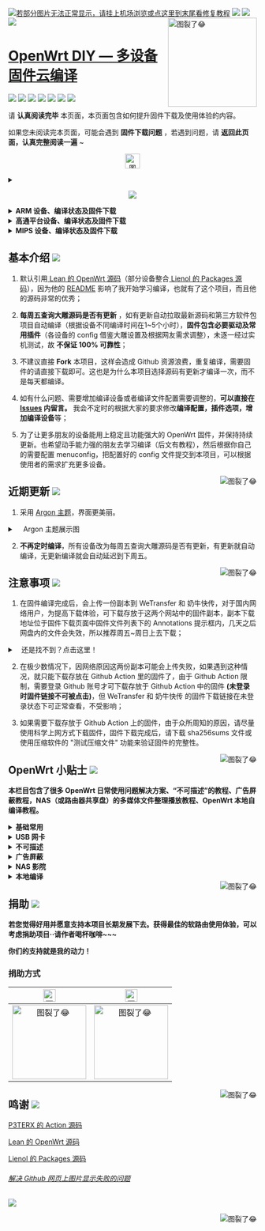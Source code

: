 [![若部分图片无法正常显示，请挂上机场浏览或点这里到末尾看修复教程](https://visitor-badge.glitch.me/badge?page_id=OpenWrt-DIY-visitor-badge)](#解决-github-网页上图片显示失败的问题) [![](https://img.shields.io/github/last-commit/coolsnowwolf/lede/master?color=FFFFFF&label=%E6%BA%90%E7%A0%81%E6%9B%B4%E6%96%B0)](https://github.com/coolsnowwolf/lede) [![](https://img.shields.io/github/release-date/IvanSolis1989/OpenWrt-DIY?color=FFFFFF&label=%E5%9B%BA%E4%BB%B6%E6%9B%B4%E6%96%B0)](https://github.com/IvanSolis1989/OpenWrt-DIY/actions) [![](https://img.shields.io/badge/QQ群-点击加入-FFFFFF.svg)](https://jq.qq.com/?_wv=1027&k=9Sh2iNhT)
<a href="#readme">
    <img src="https://img.vim-cn.com/db/018fac69e39167b5a6f692dfe5b715eccf2960.jpg" alt="图裂了😂" title="OpenWrt-DIY" align="right" height="180" />
</a>

[OpenWrt DIY — 多设备固件云编译](https://jq.qq.com/?_wv=1027&k=9Sh2iNhT)
======================

[![](https://img.shields.io/badge/-目录:-696969.svg)](#readme) [![](https://img.shields.io/badge/-基本介绍-F5F5F5.svg)](#基本介绍-) [![](https://img.shields.io/badge/-近期更新-F5F5F5.svg)](#近期更新-) [![](https://img.shields.io/badge/-注意事项-F5F5F5.svg)](#注意事项-) [![](https://img.shields.io/badge/-OpenWrt小贴士-F5F5F5.svg)](#openwrt-小贴士-) [![](https://img.shields.io/badge/-捐助-F5F5F5.svg)](#捐助-) [![](https://img.shields.io/badge/-鸣谢-F5F5F5.svg)](#鸣谢-)

请 **认真阅读完毕** 本页面，本页面包含如何提升固件下载及使用体验的内容。

如果您未阅读完本页面，可能会遇到 **固件下载问题** ，若遇到问题，请 **返回此页面，认真完整阅读一遍** ~

<p align="center"><img src="https://img.shields.io/badge/-支持设备、编译状态及固件下载-FFFFFF.svg" height="30" alt="图裂了😂"/></p>
<details>
 <summary><b><p align="center"><img src="https://img.shields.io/badge/-X86 设备、编译状态及固件下载-FFFFFF.svg"></p></b></summary>
    
<br/>
 
**点击下表中 [![](https://img.shields.io/badge/设备-passing-32CD32.svg)](https://github.com/IvanSolis1989/OpenWrt-DIY/actions) 即可跳转到该设备固件下载页面** 
|   序号    |     X86设备  |   X86设备编译状态及下载链接 |   插件配置   | 备注说明   |
| :-----------------: | :-------------: |:-----------------: | :-----------------: |  :-----------------: | 
| 1 |   [![](https://img.shields.io/badge/OpenWrt-x86_64_(64位)-FFFFFF.svg)](https://github.com/IvanSolis1989/OpenWrt-DIY/actions?query=workflow%3A%22Build+X86%2864bit%29+OpenWrt%22)    | [![](https://github.com/IvanSolis1989/OpenWrt-DIY/workflows/Build%20X86(64bit)%20OpenWrt/badge.svg)](https://github.com/IvanSolis1989/OpenWrt-DIY/actions?query=workflow%3A%22Build+X86%2864bit%29+OpenWrt%22) |[![](https://img.shields.io/badge/编译-配置-orange.svg)](https://github.com/IvanSolis1989/OpenWrt-DIY/blob/main/config/x86_64.config) |  |  
| 2 |    [![](https://img.shields.io/badge/OpenWrt-x86_(32位)-FFFFFF.svg)](https://github.com/IvanSolis1989/OpenWrt-DIY/actions?query=workflow%3A%22Build+X86%2832bit%29+OpenWrt%22)     |[![](https://github.com/IvanSolis1989/OpenWrt-DIY/workflows/Build%20X86(32bit)%20OpenWrt/badge.svg)](https://github.com/IvanSolis1989/OpenWrt-DIY/actions?query=workflow%3A%22Build+X86%2832bit%29+OpenWrt%22) |[![](https://img.shields.io/badge/编译-配置-orange.svg)](https://github.com/IvanSolis1989/OpenWrt-DIY/blob/main/config/x86.config) | | 

**提示：**[![](https://img.shields.io/badge/设备-passing-32CD32.svg)](https://github.com/IvanSolis1989/OpenWrt-DIY/actions) 标志为正常，[![](https://img.shields.io/badge/设备-failing-DC143C.svg)](https://github.com/IvanSolis1989/OpenWrt-DIY/actions) 或 [![](https://img.shields.io/badge/设备-no_status-A9A9A9.svg)](https://github.com/IvanSolis1989/OpenWrt-DIY/actions) 不代表所有编译均失败。请点击 [![](https://img.shields.io/badge/设备-状态-32CD32.svg)](https://github.com/IvanSolis1989/OpenWrt-DIY/actions) 到 **Actions** 进一步查看。

</details>

<details>
 <summary><b>ARM 设备、编译状态及固件下载</b></summary>
    
<br/>
 
**点击下表中 [![](https://img.shields.io/badge/设备-passing-32CD32.svg)](https://github.com/IvanSolis1989/OpenWrt-DIY/actions) 即可跳转到该设备固件下载页面** 
|    序号   |     ARM设备    |   ARM设备编译状态及下载链接 |   插件配置   | 备注说明   |
| :-----------------: | :-------------: |:-----------------: | :-----------------: |  :-----------------: | 
| 1 |       [![](https://img.shields.io/badge/OpenWrt-N1_盒子-FFFFFF.svg)](https://github.com/IvanSolis1989/OpenWrt-DIY/actions?query=workflow%3A%22Build+N1+OpenWrt%22)         |[![](https://github.com/IvanSolis1989/OpenWrt-DIY/workflows/Build%20N1%20OpenWrt/badge.svg)](https://github.com/IvanSolis1989/OpenWrt-DIY/actions?query=workflow%3A%22Build+N1+OpenWrt%22) |[![](https://img.shields.io/badge/编译-配置-orange.svg)](https://github.com/IvanSolis1989/OpenWrt-DIY/blob/main/config/Lean_Docker_LEDE_N1.config)  | | 
| 2 |    [![](https://img.shields.io/badge/OpenWrt-树莓派_3B/3B+-FFFFFF.svg)](https://github.com/IvanSolis1989/OpenWrt-DIY/actions?query=workflow%3A%22Build+RaspBerryPi3+OpenWrt%22)   | [![](https://github.com/IvanSolis1989/OpenWrt-DIY/workflows/Build%20RaspBerryPi3%20OpenWrt/badge.svg)](https://github.com/IvanSolis1989/OpenWrt-DIY/actions?query=workflow%3A%22Build+RaspBerryPi3+OpenWrt%22) |[![](https://img.shields.io/badge/编译-配置-orange.svg)](https://github.com/IvanSolis1989/OpenWrt-DIY/blob/main/config/rpi3-lean-openwrt.config) | 含 USB 网卡驱动 |
| 3 |    [![](https://img.shields.io/badge/OpenWrt-树莓派_4B-FFFFFF.svg)](https://github.com/IvanSolis1989/OpenWrt-DIY/actions?query=workflow%3A%22Build+RaspBerryPi4+OpenWrt%22)    | [![](https://github.com/IvanSolis1989/OpenWrt-DIY/workflows/Build%20RaspBerryPi4%20OpenWrt/badge.svg)](https://github.com/IvanSolis1989/OpenWrt-DIY/actions?query=workflow%3A%22Build+RaspBerryPi4+OpenWrt%22)  |[![](https://img.shields.io/badge/编译-配置-orange.svg)](https://github.com/IvanSolis1989/OpenWrt-DIY/blob/main/config/raspberrypi4.config)  | 含 USB 网卡驱动 |
| 4|      [![](https://img.shields.io/badge/OpenWrt-NanoPi_NEO2-FFFFFF.svg)](https://github.com/IvanSolis1989/OpenWrt-DIY/actions?query=workflow%3A%22Build+NanoPi+NEO2+OpenWrt%22)     |  [![](https://github.com/IvanSolis1989/OpenWrt-DIY/workflows/Build%20NanoPi%20NEO2%20OpenWrt/badge.svg)](https://github.com/IvanSolis1989/OpenWrt-DIY/actions?query=workflow%3A%22Build+NanoPi+NEO2+OpenWrt%22)  |[![](https://img.shields.io/badge/编译-配置-orange.svg)](https://github.com/IvanSolis1989/OpenWrt-DIY/blob/main/config/NEO2.config)  | ZIP 解压后刷写 |
| 5|      [![](https://img.shields.io/badge/OpenWrt-NanoPi_R2S-FFFFFF.svg)](https://github.com/IvanSolis1989/OpenWrt-DIY/actions?query=workflow%3A%22Build+NanoPi+R2S+OpenWrt%22)     |  [![](https://github.com/IvanSolis1989/OpenWrt-DIY/workflows/Build%20NanoPi%20R2S%20OpenWrt/badge.svg)](https://github.com/IvanSolis1989/OpenWrt-DIY/actions?query=workflow%3A%22Build+NanoPi+R2S+OpenWrt%22)  |[![](https://img.shields.io/badge/编译-配置-orange.svg)](https://github.com/IvanSolis1989/OpenWrt-DIY/blob/main/config/r2s.config)  | ZIP 解压后刷写 |
| 6|      [![](https://img.shields.io/badge/OpenWrt-NanoPi_R4S-FFFFFF.svg)](https://github.com/IvanSolis1989/OpenWrt-DIY/actions?query=workflow%3A%22Build+NanoPi+R4S+OpenWrt%22)     |  [![](https://github.com/IvanSolis1989/OpenWrt-DIY/workflows/Build%20NanoPi%20R4S%20OpenWrt/badge.svg)](https://github.com/IvanSolis1989/OpenWrt-DIY/actions?query=workflow%3A%22Build+NanoPi+R4S+OpenWrt%22)  |[![](https://img.shields.io/badge/编译-配置-orange.svg)](https://github.com/IvanSolis1989/OpenWrt-DIY/blob/main/config/r4s.config)  | ZIP 解压后刷写 |
| 7|     [![](https://img.shields.io/badge/OpenWrt-Amlogic_S905X3-FFFFFF.svg)](https://github.com/IvanSolis1989/OpenWrt-DIY/actions?query=workflow%3A%22Build+Amlogic+S905X3+OpenWrt%22)   | [![](https://github.com/IvanSolis1989/OpenWrt-DIY/workflows/Build%20Amlogic%20S905X3%20OpenWrt/badge.svg)](https://github.com/IvanSolis1989/OpenWrt-DIY/actions?query=workflow%3A%22Build+Amlogic+S905X3+OpenWrt%22) |[![](https://img.shields.io/badge/编译-配置-orange.svg)](https://github.com/IvanSolis1989/OpenWrt-DIY/blob/main/config/S905x3.config) |   |
| 8|     [![](https://img.shields.io/badge/OpenWrt-香橙派_Zero_Plus-FFFFFF.svg)](https://github.com/IvanSolis1989/OpenWrt-DIY/actions?query=workflow%3A%22Build+%E9%A6%99%E6%A9%99%E6%B4%BE+Zero+Plus+OpenWrt%22)   | [![](https://github.com/IvanSolis1989/OpenWrt-DIY/workflows/Build%20香橙派%20Zero%20Plus%20OpenWrt/badge.svg)](https://github.com/IvanSolis1989/OpenWrt-DIY/actions?query=workflow%3A%22Build+%E9%A6%99%E6%A9%99%E6%B4%BE+Zero+Plus+OpenWrt%22) |[![](https://img.shields.io/badge/编译-配置-orange.svg)](https://github.com/IvanSolis1989/OpenWrt-DIY/blob/main/config/opzp.config) |   |
|9|       [![](https://img.shields.io/badge/OpenWrt-K3-FFFFFF.svg)](https://github.com/IvanSolis1989/OpenWrt-DIY/actions?query=workflow%3A%22Build+K3+OpenWrt%22)           |[![](https://github.com/IvanSolis1989/OpenWrt-DIY/workflows/Build%20K3%20OpenWrt/badge.svg)](https://github.com/IvanSolis1989/OpenWrt-DIY/actions?query=workflow%3A%22Build+K3+OpenWrt%22) |[![](https://img.shields.io/badge/编译-配置-orange.svg)](https://github.com/IvanSolis1989/OpenWrt-DIY/blob/main/config/k3.config)  |  | 

**提示：**[![](https://img.shields.io/badge/设备-passing-32CD32.svg)](https://github.com/IvanSolis1989/OpenWrt-DIY/actions) 标志为正常，[![](https://img.shields.io/badge/设备-failing-DC143C.svg)](https://github.com/IvanSolis1989/OpenWrt-DIY/actions) 或 [![](https://img.shields.io/badge/设备-no_status-A9A9A9.svg)](https://github.com/IvanSolis1989/OpenWrt-DIY/actions) 不代表所有编译均失败。请点击 [![](https://img.shields.io/badge/设备-状态-32CD32.svg)](https://github.com/IvanSolis1989/OpenWrt-DIY/actions) 到 **Actions** 进一步查看。

</details>

<details>
 <summary><b>高通平台设备、编译状态及固件下载</b></summary>
    
<br/>

**点击下表中 [![](https://img.shields.io/badge/设备-passing-32CD32.svg)](https://github.com/IvanSolis1989/OpenWrt-DIY/actions) 即可跳转到该设备固件下载页面** 
|    序号   |     高通平台     |   高通平台设备编译状态及下载链接 |   插件配置   | 备注说明   |
| :-----------------: | :-------------: |:-----------------: | :-----------------: |  :-----------------: | 
| 1 |        [![](https://img.shields.io/badge/OpenWrt-竞斗云-FFFFFF.svg)](https://github.com/IvanSolis1989/OpenWrt-DIY/actions?query=workflow%3A%22Build+G-Dock+OpenWrt%22)         |[![](https://github.com/IvanSolis1989/OpenWrt-DIY/workflows/Build%20G-Dock%20OpenWrt/badge.svg)](https://github.com/IvanSolis1989/OpenWrt-DIY/actions?query=workflow%3A%22Build+G-Dock+OpenWrt%22) |[![](https://img.shields.io/badge/编译-配置-orange.svg)](https://github.com/IvanSolis1989/OpenWrt-DIY/blob/main/config/gdock-lean-openwrt.config)  | | 
| 2|     [![](https://img.shields.io/badge/OpenWrt-网件_R7800-FFFFFF.svg)](https://github.com/IvanSolis1989/OpenWrt-DIY/actions?query=workflow%3A%22Build+Netgear+R7800+OpenWrt%22)   | [![](https://github.com/IvanSolis1989/OpenWrt-DIY/workflows/Build%20Netgear%20R7800%20OpenWrt/badge.svg)](https://github.com/IvanSolis1989/OpenWrt-DIY/actions?query=workflow%3A%22Build+Netgear+R7800+OpenWrt%22) |[![](https://img.shields.io/badge/编译-配置-orange.svg)](https://github.com/IvanSolis1989/OpenWrt-DIY/blob/main/config/r7800.config) |   |
| 3|     [![](https://img.shields.io/badge/OpenWrt-网件_3800-FFFFFF.svg)](https://github.com/IvanSolis1989/OpenWrt-DIY/actions?query=workflow%3A%22Build+Netgear+3800+OpenWrt%22)   | [![](https://github.com/IvanSolis1989/OpenWrt-DIY/workflows/Build%20Netgear%203800%20OpenWrt/badge.svg)](https://github.com/IvanSolis1989/OpenWrt-DIY/actions?query=workflow%3A%22Build+Netgear+3800+OpenWrt%22) |[![](https://img.shields.io/badge/编译-配置-orange.svg)](https://github.com/IvanSolis1989/OpenWrt-DIY/blob/main/config/netgear3800.config) |   |
| 4 |        [![](https://img.shields.io/badge/OpenWrt-K2T-FFFFFF.svg)](https://github.com/IvanSolis1989/OpenWrt-DIY/actions?query=workflow%3A%22Build+K2T+OpenWrt%22)           | [![](https://github.com/IvanSolis1989/OpenWrt-DIY/workflows/Build%20K2T%20OpenWrt/badge.svg)](https://github.com/IvanSolis1989/OpenWrt-DIY/actions?query=workflow%3A%22Build+K2T+OpenWrt%22)|[![](https://img.shields.io/badge/编译-配置-orange.svg)](https://github.com/IvanSolis1989/OpenWrt-DIY/blob/main/config/Lean_LEDE_K2T.config) | | 
| 5|     [![](https://img.shields.io/badge/OpenWrt-星际宝盒_CM520-FFFFFF.svg)](https://github.com/IvanSolis1989/OpenWrt-DIY/actions?query=workflow%3A%22Build+%E6%98%9F%E9%99%85%E5%AE%9D%E7%9B%92+CM520+OpenWrt%22)   | [![](https://github.com/IvanSolis1989/OpenWrt-DIY/workflows/Build%20星际宝盒%20CM520%20OpenWrt/badge.svg)](https://github.com/IvanSolis1989/OpenWrt-DIY/actions?query=workflow%3A%22Build+%E6%98%9F%E9%99%85%E5%AE%9D%E7%9B%92+CM520+OpenWrt%22) |[![](https://img.shields.io/badge/编译-配置-orange.svg)](https://github.com/IvanSolis1989/OpenWrt-DIY/blob/main/config/CM520.config) |   |

**提示：**[![](https://img.shields.io/badge/设备-passing-32CD32.svg)](https://github.com/IvanSolis1989/OpenWrt-DIY/actions) 标志为正常，[![](https://img.shields.io/badge/设备-failing-DC143C.svg)](https://github.com/IvanSolis1989/OpenWrt-DIY/actions) 或 [![](https://img.shields.io/badge/设备-no_status-A9A9A9.svg)](https://github.com/IvanSolis1989/OpenWrt-DIY/actions) 不代表所有编译均失败。请点击 [![](https://img.shields.io/badge/设备-状态-32CD32.svg)](https://github.com/IvanSolis1989/OpenWrt-DIY/actions) 到 **Actions** 进一步查看。

</details>

<details>
 <summary><b>MIPS 设备、编译状态及固件下载</b></summary>
    
<br/>

**点击下表中 [![](https://img.shields.io/badge/设备-passing-32CD32.svg)](https://github.com/IvanSolis1989/OpenWrt-DIY/actions) 即可跳转到该设备固件下载页面** 
|    序号   |     MIPS设备     |   MIPS设备编译状态及下载链接 |   插件配置   | 备注说明   |
| :-----------------: | :-------------: |:-----------------: | :-----------------: |  :-----------------: | 
| 1 |        [![](https://img.shields.io/badge/OpenWrt-极路由_B70-FFFFFF.svg)](https://github.com/IvanSolis1989/OpenWrt-DIY/actions?query=workflow%3A%22Build+HiWiFi+B70+OpenWrt%22)        |[![](https://github.com/IvanSolis1989/OpenWrt-DIY/workflows/Build%20HiWiFi%20B70%20OpenWrt/badge.svg)](https://github.com/IvanSolis1989/OpenWrt-DIY/actions?query=workflow%3A%22Build+HiWiFi+B70+OpenWrt%22)|[![](https://img.shields.io/badge/编译-配置-orange.svg)](https://github.com/IvanSolis1989/OpenWrt-DIY/blob/main/config/B70.config) | |
|2|        [![](https://img.shields.io/badge/OpenWrt-K2P-FFFFFF.svg)](https://github.com/IvanSolis1989/OpenWrt-DIY/actions?query=workflow%3A%22Build+K2P+OpenWrt%22)           |[![](https://github.com/IvanSolis1989/OpenWrt-DIY/workflows/Build%20K2P%20OpenWrt/badge.svg)](https://github.com/IvanSolis1989/OpenWrt-DIY/actions?query=workflow%3A%22Build+K2P+OpenWrt%22)|[![](https://img.shields.io/badge/编译-配置-orange.svg)](https://github.com/IvanSolis1989/OpenWrt-DIY/blob/main/config/Lean_LEDE_K2P.config) | |
| 3 |    [![](https://img.shields.io/badge/OpenWrt-红米_AC2100-FFFFFF.svg)](https://github.com/IvanSolis1989/OpenWrt-DIY/actions?query=workflow%3A%22Build+Redmi+AC2100+OpenWrt%22)     | [![](https://github.com/IvanSolis1989/OpenWrt-DIY/workflows/Build%20Redmi%20AC2100%20OpenWrt/badge.svg)](https://github.com/IvanSolis1989/OpenWrt-DIY/actions?query=workflow%3A%22Build+Redmi+AC2100+OpenWrt%22) |[![](https://img.shields.io/badge/编译-配置-orange.svg)](https://github.com/IvanSolis1989/OpenWrt-DIY/blob/main/config/redmi_ac2100.config) | | 
| 4 |    [![](https://img.shields.io/badge/OpenWrt-Newifi3_D2-FFFFFF.svg)](https://github.com/IvanSolis1989/OpenWrt-DIY/actions?query=workflow%3A%22Build+Newifi+D2+OpenWrt%22)      |  [![](https://github.com/IvanSolis1989/OpenWrt-DIY/workflows/Build%20Newifi%20D2%20OpenWrt/badge.svg)](https://github.com/IvanSolis1989/OpenWrt-DIY/actions?query=workflow%3A%22Build+Newifi+D2+OpenWrt%22) |[![](https://img.shields.io/badge/编译-配置-orange.svg)](https://github.com/IvanSolis1989/OpenWrt-DIY/blob/main/config/Newifi_D2.config)  | | 
|5 |     [![](https://img.shields.io/badge/OpenWrt-小娱_C5-FFFFFF.svg)](https://github.com/IvanSolis1989/OpenWrt-DIY/actions?query=workflow%3A%22Build+XiaoYu+XY-C5+OpenWrt%22)        | [![](https://github.com/IvanSolis1989/OpenWrt-DIY/workflows/Build%20XiaoYu%20XY-C5%20OpenWrt/badge.svg)](https://github.com/IvanSolis1989/OpenWrt-DIY/actions?query=workflow%3A%22Build+XiaoYu+XY-C5+OpenWrt%22)   |[![](https://img.shields.io/badge/编译-配置-orange.svg)](https://github.com/IvanSolis1989/OpenWrt-DIY/blob/main/config/xiaoyu_xy-c5.config)  |  |
| 6|     [![](https://img.shields.io/badge/OpenWrt-小米_R3G-FFFFFF.svg)](https://github.com/IvanSolis1989/OpenWrt-DIY/actions?query=workflow%3A%22Build+Mi+R3G+OpenWrt%22)   | [![](https://github.com/IvanSolis1989/OpenWrt-DIY/workflows/Build%20Mi%20R3G%20OpenWrt/badge.svg)](https://github.com/IvanSolis1989/OpenWrt-DIY/actions?query=workflow%3A%22Build+Mi+R3G+OpenWrt%22) |[![](https://img.shields.io/badge/编译-配置-orange.svg)](https://github.com/IvanSolis1989/OpenWrt-DIY/blob/main/config/r3g.config) |   |
| 7|     [![](https://img.shields.io/badge/OpenWrt-小米_R3P-FFFFFF.svg)](https://github.com/IvanSolis1989/OpenWrt-DIY/actions?query=workflow%3A%22Build+Mi+R3P+OpenWrt%22)   | [![](https://github.com/IvanSolis1989/OpenWrt-DIY/workflows/Build%20Mi%20R3P%20OpenWrt/badge.svg)](https://github.com/IvanSolis1989/OpenWrt-DIY/actions?query=workflow%3A%22Build+Mi+R3P+OpenWrt%22) |[![](https://img.shields.io/badge/编译-配置-orange.svg)](https://github.com/IvanSolis1989/OpenWrt-DIY/blob/main/config/r3p.config) |   |
| 8|     [![](https://img.shields.io/badge/OpenWrt-小米_Mini-FFFFFF.svg)](https://github.com/IvanSolis1989/OpenWrt-DIY/actions?query=workflow%3A%22Build+Mi+Mini+OpenWrt%22)   | [![](https://github.com/IvanSolis1989/OpenWrt-DIY/workflows/Build%20Mi%20Mini%20OpenWrt/badge.svg)](https://github.com/IvanSolis1989/OpenWrt-DIY/actions?query=workflow%3A%22Build+Mi+Mini+OpenWrt%22) |[![](https://img.shields.io/badge/编译-配置-orange.svg)](https://github.com/IvanSolis1989/OpenWrt-DIY/blob/main/config/Mi_mini.config) |   |
| 9 |     [![](https://img.shields.io/badge/OpenWrt-优酷_L1-FFFFFF.svg)](https://github.com/IvanSolis1989/OpenWrt-DIY/actions?query=workflow%3A%22Build+Youku+L1+OpenWrt%22)   | [![](https://github.com/IvanSolis1989/OpenWrt-DIY/workflows/Build%20Youku%20L1%20OpenWrt/badge.svg)](https://github.com/IvanSolis1989/OpenWrt-DIY/actions?query=workflow%3A%22Build+Youku+L1+OpenWrt%22) |[![](https://img.shields.io/badge/编译-配置-orange.svg)](https://github.com/IvanSolis1989/OpenWrt-DIY/blob/main/config/youkuL1.config) |   |

**提示：**[![](https://img.shields.io/badge/设备-passing-32CD32.svg)](https://github.com/IvanSolis1989/OpenWrt-DIY/actions) 标志为正常，[![](https://img.shields.io/badge/设备-failing-DC143C.svg)](https://github.com/IvanSolis1989/OpenWrt-DIY/actions) 或 [![](https://img.shields.io/badge/设备-no_status-A9A9A9.svg)](https://github.com/IvanSolis1989/OpenWrt-DIY/actions) 不代表所有编译均失败。请点击 [![](https://img.shields.io/badge/设备-状态-32CD32.svg)](https://github.com/IvanSolis1989/OpenWrt-DIY/actions) 到 **Actions** 进一步查看。

</details>

## 基本介绍 [![](https://img.shields.io/badge/-基本介绍-F5F5F5.svg)](#基本介绍-)

1. 默认引用[ Lean 的 OpenWrt 源码](https://github.com/coolsnowwolf/lede)（部分设备整合[ Lienol 的 Packages 源码](https://github.com/Lienol/openwrt-packages)），因为他的 [README](https://github.com/coolsnowwolf/lede/blob/master/README.md) 影响了我开始学习编译，也就有了这个项目，而且他的源码非常的优秀；

2.  **每周五查询大雕源码是否有更新** ，如有更新自动拉取最新源码和第三方软件包项目自动编译（根据设备不同编译时间在1~5个小时），**固件包含必要驱动及常用插件**（各设备的 config 借鉴大雕设置及根据网友需求调整），未逐一经过实机测试，故 **不保证 100% 可靠性**；

3. 不建议直接 **Fork** 本项目，这样会造成 Github 资源浪费，重复编译，需要固件的请直接下载即可。这也是为什么本项目选择源码有更新才编译一次，而不是每天都编译。

4. 如有什么问题、需要增加编译设备或者编译文件配置需要调整的，**可以直接在 [Issues](https://github.com/IvanSolis1989/OpenWrt-DIY/issues) 内留言。** 我会不定时的根据大家的要求修改**编译配置，插件选项，增加编译设备**等；

5. 为了让更多朋友的设备能用上稳定且功能强大的 OpenWrt 固件，并保持持续更新。也希望动手能力强的朋友去学习编译（后文有教程），然后根据你自己的需要配置 menuconfig，把配置好的 config 文件提交到本项目，可以根据使用者的需求扩充更多设备。

<a href="#readme">
    <img src="https://img.shields.io/badge/-返回顶部-orange.svg" alt="图裂了😂" title="返回顶部" align="right"/>
</a>

## 近期更新 [![](https://img.shields.io/badge/-近期更新-F5F5F5.svg)](#近期更新-)

1. 采用 [Argon 主题](https://github.com/jerrykuku/luci-theme-argon)，界面更美丽。

<details>
 <summary>&nbsp;&nbsp;&nbsp; Argon 主题展示图</summary>
   
<br/>
    
<img src="https://github.com/jerrykuku/luci-theme-argon/raw/master/Screenshots/screenshot_pc.jpg" alt="图裂了😂需要机场才能正常显示"/><br/>
<img src="https://github.com/jerrykuku/luci-theme-argon/raw/master/Screenshots/screenshot_phone.jpg" alt="图裂了😂需要机场才能正常显示"/><br/>    
</details>

2. **不再定时编译**，所有设备改为每周五查询大雕源码是否有更新，有更新就自动编译，无更新编译就会自动延迟到下周五。

<a href="#readme">
    <img src="https://img.shields.io/badge/-返回顶部-orange.svg" alt="图裂了😂" title="返回顶部" align="right"/>
</a>

## 注意事项 [![](https://img.shields.io/badge/-注意事项-F5F5F5.svg)](#注意事项-)

1. 在固件编译完成后，会上传一份副本到 WeTransfer 和 奶牛快传，对于国内网络用户，为提高下载体验，可下载存放于这两个网站中的固件副本，副本下载地址位于固件下载页面中固件文件列表下的 Annotations 提示框内，几天之后网盘内的文件会失效，所以推荐周五~周日上去下载；
<details>
 <summary>&nbsp;&nbsp;&nbsp;还是找不到？点击这里！</summary>
 
<br/>
<img src="https://img.vim-cn.com/ef/2481045f0a6fac8ee6c0c437b5c225ee880295.png" alt="图裂了😂"/><br/>    
<img src="https://img.vim-cn.com/e9/1b273967817d9eaf78869e06a0069939354d43.png" alt="图裂了😂"/><br/>
</details>

2. 在极少数情况下，因网络原因这两份副本可能会上传失败，如果遇到这种情况，就只能下载存放在 Github Action 里的固件了，由于 Github Action 限制，需要登录 Github 账号才可下载存放于 Github Action 中的固件 **(未登录时固件链接不可被点击)**，但 WeTransfer 和 奶牛快传 的固件下载链接在未登录状态下可正常查看，不受影响；

3. 如果需要下载存放于 Github Action 上的固件，由于众所周知的原因，请尽量使用科学上网方式下载固件，固件下载完成后，请下载 sha256sums 文件或使用压缩软件的 "测试压缩文件" 功能来验证固件的完整性。

<a href="#readme">
    <img src="https://img.shields.io/badge/-返回顶部-orange.svg" alt="图裂了😂" title="返回顶部" align="right"/>
</a>

## OpenWrt 小贴士 [![](https://img.shields.io/badge/-OpenWrt小贴士-F5F5F5.svg)](#openwrt-小贴士-)

**本栏目包含了很多 OpenWrt 日常使用问题解决方案、“不可描述”的教程、广告屏蔽教程，NAS（或路由器共享盘）的多媒体文件整理播放教程、OpenWrt 本地自编译教程。**

<details>
 <summary><b>基础常用</b></summary>

<br/>

[OpenWrt 基础配置](https://github.com/IvanSolis1989/OpenWrt-DIY/wiki/OpenWrt-%E5%9F%BA%E7%A1%80%E9%85%8D%E7%BD%AE)

[OpenWrt 软路由 IPv6 上网设置](https://github.com/IvanSolis1989/OpenWrt-DIY/wiki/OpenWrt-%E8%BD%AF%E8%B7%AF%E7%94%B1-IPv6-%E4%B8%8A%E7%BD%91%E8%AE%BE%E7%BD%AE)

[OpenWrt 网络共享文件和 Transmission 使用技巧，再也没有恼人的权限问题](https://youtu.be/wmR7o9p9vSY)

[SD 卡设备固件刷写程序 BalenaEtcher](https://www.balena.io/etcher/)

</details>

<details>
 <summary><b>USB 网卡</b></summary>

<br/>

**USB 有线网卡**

推荐使用基于 AX88179（[绿联20256](https://item.jd.com/1205967.html)）或 RTL8153（[山泽UW013](https://item.jd.com/6375404.html)） 芯片的 USB 有线网卡设备。

**USB 无线网卡**

推荐使用基于雷凌 RT3070(150Mbps)/RT5370(150Mbps)/RT5572(300Mbps+600Mbps) 芯片;  

或 MT7612U(300Mbps+867Mbps) 芯片的 USB 无线网卡设备 (例如华硕 AC55、网件 A6210 等)。

**备注**：个人不建议在软路由设备上用 USB 外接无线网卡，信号强度、稳定性都比较弱。

</details>

<details>
 <summary><b>不可描述</b></summary>

<br/>

[最好的 OpenWrt 路由器 shadowsocks 自动翻墙、科学上网教程](https://github.com/softwaredownload/openwrt-fanqiang)

[自由上网方法大全](https://github.com/Alvin9999/new-pac/wiki)

[Clash for Windows](https://github.com/Fndroid/clash_for_windows_pkg)

[WinXray](https://github.com/TheMRLL/winxray)

[翻墙软件 VPN 推荐指南（含 2020 优惠）](https://github.com/vpncn/vpncn.github.io)

[免费机场节点获取 1](https://github.com/hugetiny/awesome-vpn/blob/master/READMECN.md)

[免费机场节点获取 2](https://bu.link2.workers.dev/https/github.com/freefq/free)

</details>

<details>
 <summary><b>广告屏蔽</b></summary>

<br/>

[anti-AD 中文区命中率最高的广告过滤列表](https://github.com/privacy-protection-tools/anti-AD)

[最完善的 iOS 翻墙规则](https://github.com/h2y/Shadowrocket-ADBlock-Rules)

[国内加速过滤广告规则订阅](https://github.com/Silentely/AdBlock-Acceleration)

</details>

<details>
 <summary><b>NAS 影院</b></summary>

<br/>

[最NB的家庭影院播放器KODI](http://www.kodiplayer.cn/)

[全球5000多个IPTV频道](https://github.com/iptv-org/iptv)

</details>

<details>
 <summary><b>本地编译</b></summary>

<br/>

[基本编译教程](https://blog.csdn.net/Dreame_Architect/article/details/101527640)

[WIN10 内置 Ubuntu 子系统编译教程](http://www.fuweijun.com/index.php/2019/07/03/win10%E5%AD%90linux%E7%B3%BB%E7%BB%9F%E7%BC%96%E8%AF%91openwrt/)

[Win10 子系统 Ubuntu18.04 下编译 OpenWrt 问题及解决方法](https://blog.csdn.net/khaunag/article/details/104854536)

[Ubuntu 默认源更新慢可更换清华大学镜像源](https://mirror.tuna.tsinghua.edu.cn/help/ubuntu/)

[Lean's OpenWrt 插件大全](https://github.com/IvanSolis1989/OpenWrt-DIY/wiki/Lean‘s-OpenWrt-——LuCI-Applications-插件说明)

</details>

<a href="#readme">
    <img src="https://img.shields.io/badge/-返回顶部-orange.svg" alt="图裂了😂" title="返回顶部" align="right"/>
</a>

## 捐助 [![](https://img.shields.io/badge/-捐助-F5F5F5.svg)](#捐助-)

**若您觉得好用并愿意支持本项目长期发展下去。获得最佳的软路由使用体验，可以考虑捐助项目··请作者喝杯咖啡~~~**

**你们的支持就是我的动力！**

### 捐助方式

|     <img src="https://img.shields.io/badge/-支付宝-F5F5F5.svg" href="#赞助支持本项目-" height="25" alt="图裂了😂"/>  |  <img src="https://img.shields.io/badge/-微信-F5F5F5.svg" height="25" alt="图裂了😂" href="#赞助支持本项目-"/>  | 
| :-----------------: | :-------------: |
|<img src="https://img.vim-cn.com/24/8c86e483e945f14aeb96662270d4f320a9ed5d.jpg" width="150" height="150" alt="图裂了😂" href="#赞助支持本项目-"/>|<img src="https://img.vim-cn.com/c1/e41cd8fde8f5a863f4d3cdac6f23840d398e01.jpg" width="150" height="150" alt="图裂了😂" href="#赞助支持本项目-"/>|

<a href="#readme">
    <img src="https://img.shields.io/badge/-返回顶部-orange.svg" alt="图裂了😂" title="返回顶部" align="right"/>
</a>

## 鸣谢 [![](https://img.shields.io/badge/-鸣谢-F5F5F5.svg)](#鸣谢-)
 
[P3TERX 的 Action 源码](https://github.com/P3TERX/Actions-OpenWrt)

[Lean 的 OpenWrt 源码](https://github.com/coolsnowwolf/lede)

[Lienol 的 Packages 源码](https://github.com/Lienol/openwrt-packages)

###### [解决 Github 网页上图片显示失败的问题](https://blog.csdn.net/qq_38232598/article/details/91346392)

[![](https://img.shields.io/badge/QQ群-点击加入-FFFFFF.svg)](https://jq.qq.com/?_wv=1027&k=9Sh2iNhT)

<a href="#readme">
    <img src="https://img.shields.io/badge/-返回顶部-orange.svg" alt="图裂了😂" title="返回顶部" align="right"/>
</a>
